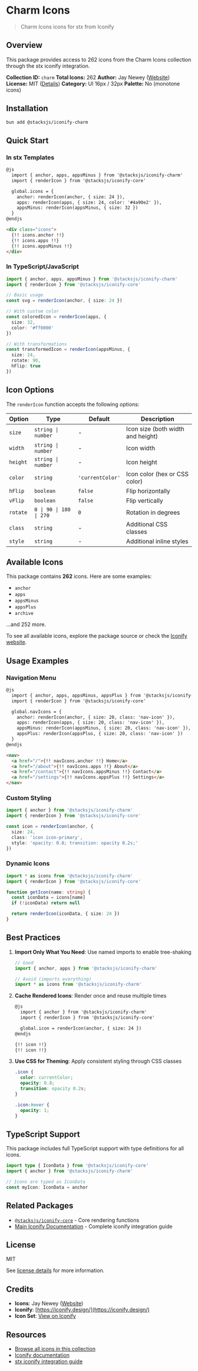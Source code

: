 # Charm Icons

> Charm Icons icons for stx from Iconify

## Overview

This package provides access to 262 icons from the Charm Icons collection through the stx iconify integration.

**Collection ID:** `charm`
**Total Icons:** 262
**Author:** Jay Newey ([Website](https://github.com/jaynewey/charm-icons))
**License:** MIT ([Details](https://github.com/jaynewey/charm-icons/blob/main/LICENSE))
**Category:** UI 16px / 32px
**Palette:** No (monotone icons)

## Installation

```bash
bun add @stacksjs/iconify-charm
```

## Quick Start

### In stx Templates

```html
@js
  import { anchor, apps, appsMinus } from '@stacksjs/iconify-charm'
  import { renderIcon } from '@stacksjs/iconify-core'

  global.icons = {
    anchor: renderIcon(anchor, { size: 24 }),
    apps: renderIcon(apps, { size: 24, color: '#4a90e2' }),
    appsMinus: renderIcon(appsMinus, { size: 32 })
  }
@endjs

<div class="icons">
  {!! icons.anchor !!}
  {!! icons.apps !!}
  {!! icons.appsMinus !!}
</div>
```

### In TypeScript/JavaScript

```typescript
import { anchor, apps, appsMinus } from '@stacksjs/iconify-charm'
import { renderIcon } from '@stacksjs/iconify-core'

// Basic usage
const svg = renderIcon(anchor, { size: 24 })

// With custom color
const coloredIcon = renderIcon(apps, {
  size: 32,
  color: '#ff0000'
})

// With transformations
const transformedIcon = renderIcon(appsMinus, {
  size: 24,
  rotate: 90,
  hFlip: true
})
```

## Icon Options

The `renderIcon` function accepts the following options:

| Option | Type | Default | Description |
|--------|------|---------|-------------|
| `size` | `string \| number` | - | Icon size (both width and height) |
| `width` | `string \| number` | - | Icon width |
| `height` | `string \| number` | - | Icon height |
| `color` | `string` | `'currentColor'` | Icon color (hex or CSS color) |
| `hFlip` | `boolean` | `false` | Flip horizontally |
| `vFlip` | `boolean` | `false` | Flip vertically |
| `rotate` | `0 \| 90 \| 180 \| 270` | `0` | Rotation in degrees |
| `class` | `string` | - | Additional CSS classes |
| `style` | `string` | - | Additional inline styles |

## Available Icons

This package contains **262** icons. Here are some examples:

- `anchor`
- `apps`
- `appsMinus`
- `appsPlus`
- `archive`

...and 252 more.

To see all available icons, explore the package source or check the [Iconify website](https://icon-sets.iconify.design/charm/).

## Usage Examples

### Navigation Menu

```html
@js
  import { anchor, apps, appsMinus, appsPlus } from '@stacksjs/iconify-charm'
  import { renderIcon } from '@stacksjs/iconify-core'

  global.navIcons = {
    anchor: renderIcon(anchor, { size: 20, class: 'nav-icon' }),
    apps: renderIcon(apps, { size: 20, class: 'nav-icon' }),
    appsMinus: renderIcon(appsMinus, { size: 20, class: 'nav-icon' }),
    appsPlus: renderIcon(appsPlus, { size: 20, class: 'nav-icon' })
  }
@endjs

<nav>
  <a href="/">{!! navIcons.anchor !!} Home</a>
  <a href="/about">{!! navIcons.apps !!} About</a>
  <a href="/contact">{!! navIcons.appsMinus !!} Contact</a>
  <a href="/settings">{!! navIcons.appsPlus !!} Settings</a>
</nav>
```

### Custom Styling

```typescript
import { anchor } from '@stacksjs/iconify-charm'
import { renderIcon } from '@stacksjs/iconify-core'

const icon = renderIcon(anchor, {
  size: 24,
  class: 'icon icon-primary',
  style: 'opacity: 0.8; transition: opacity 0.2s;'
})
```

### Dynamic Icons

```typescript
import * as icons from '@stacksjs/iconify-charm'
import { renderIcon } from '@stacksjs/iconify-core'

function getIcon(name: string) {
  const iconData = icons[name]
  if (!iconData) return null

  return renderIcon(iconData, { size: 24 })
}
```

## Best Practices

1. **Import Only What You Need**: Use named imports to enable tree-shaking
   ```typescript
   // Good
   import { anchor, apps } from '@stacksjs/iconify-charm'

   // Avoid (imports everything)
   import * as icons from '@stacksjs/iconify-charm'
   ```

2. **Cache Rendered Icons**: Render once and reuse multiple times
   ```html
   @js
     import { anchor } from '@stacksjs/iconify-charm'
     import { renderIcon } from '@stacksjs/iconify-core'

     global.icon = renderIcon(anchor, { size: 24 })
   @endjs

   {!! icon !!}
   {!! icon !!}
   ```

3. **Use CSS for Theming**: Apply consistent styling through CSS classes
   ```css
   .icon {
     color: currentColor;
     opacity: 0.8;
     transition: opacity 0.2s;
   }

   .icon:hover {
     opacity: 1;
   }
   ```

## TypeScript Support

This package includes full TypeScript support with type definitions for all icons.

```typescript
import type { IconData } from '@stacksjs/iconify-core'
import { anchor } from '@stacksjs/iconify-charm'

// Icons are typed as IconData
const myIcon: IconData = anchor
```

## Related Packages

- [`@stacksjs/iconify-core`](../iconify-core) - Core rendering functions
- [Main Iconify Documentation](../../docs/iconify.md) - Complete iconify integration guide

## License

MIT

See [license details](https://github.com/jaynewey/charm-icons/blob/main/LICENSE) for more information.

## Credits

- **Icons**: Jay Newey ([Website](https://github.com/jaynewey/charm-icons))
- **Iconify**: [https://iconify.design/](https://iconify.design/)
- **Icon Set**: [View on Iconify](https://icon-sets.iconify.design/charm/)

## Resources

- [Browse all icons in this collection](https://icon-sets.iconify.design/charm/)
- [Iconify documentation](https://iconify.design/docs/)
- [stx iconify integration guide](../../docs/iconify.md)
